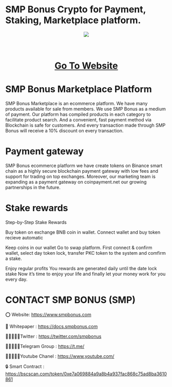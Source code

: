 # SMP Bonus Crypto for Payment, Staking, Marketplace platform.

<div align="center"><img src="https://makecoin.live/wp-content/uploads/2022/12/SMPLOGO300.png)" /><br />
</div>
<div align="center">
  <h1><br />
    <a href="https://www.smpbonus.com/" target="_blank">Go To Website<br />
    </a></h1>
</div>


# SMP Bonus Marketplace Platform

SMP Bonus Marketplace is an ecommerce platform. We have many products available for sale from members. We use SMP Bonus as a medium of payment. Our platform has compiled products in each category to facilitate product search. And a convenient, fast payment method via Blockchain is safe for customers. And every transaction made through SMP Bonus will receive a 10% discount on every transaction.

# Payment gateway
SMP Bonus ecommerce platform we have create tokens on Binance smart chain as a highly secure blockchain payment gateway with low fees and support for trading on top exchanges. Moreover, our marketing team is expanding as a payment gateway on coinpayment.net our growing partnerships in the future.

# Stake rewards
Step-by-Step Stake Rewards

Buy token on exchange BNB coin in wallet. Connect wallet and buy token recieve automatic

Keep coins in our wallet Go to swap platform. First connect & confirm wallet, select day token lock, transfer PKC token to the system and comfirm a stake.

Enjoy regular profits You rewards are generated daily until the date lock stake Now it’s time to enjoy your life and finally let your money work for you every day.

# CONTACT SMP BONUS (SMP)

⭕ Website: https://www.smpbonus.com

📄 Whitepaper : https://docs.smpbonus.com

👨🏿‍🤝‍👨🏿Twitter : https://twitter.com/smpbonus

👨🏿‍🤝‍👨🏿Telegram Group : https://t.me/

👨🏿‍🤝‍👨🏿Youtube Chanel : https://www.youtube.com/

🔒 Smart Contract : https://bscscan.com/token/0xe7a069884a9a8b4a937fac868c75ad8ba3610861
